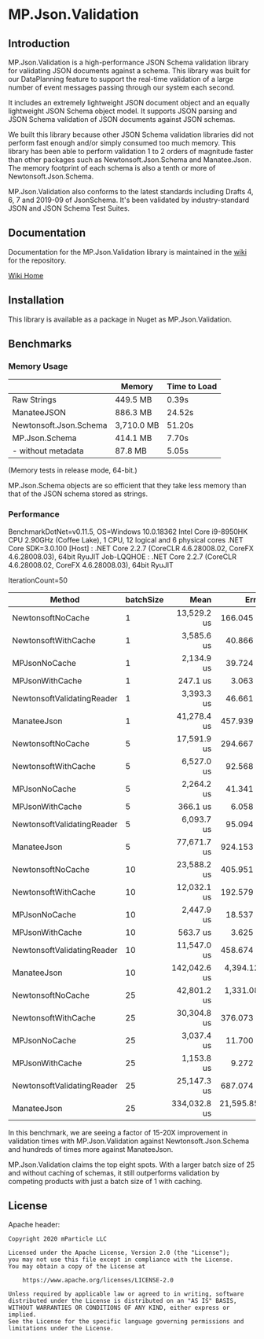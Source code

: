 ﻿# MP.Json.Validation

## Introduction

MP.Json.Validation is a high-performance JSON Schema validation library for validating JSON documents against a schema. This library was built for our DataPlanning feature to support the real-time validation of a large number of event messages passing through our system each second.

It includes an extremely lightweight JSON document object and an equally lightweight JSON Schema object model. It supports JSON parsing and JSON Schema validation of JSON documents against JSON schemas.

We built this library because other JSON Schema validation libraries did not perform fast enough and/or simply consumed too much memory. This library has been able to perform validation 1 to 2 orders of magnitude faster than other packages such as Newtonsoft.Json.Schema and Manatee.Json. The memory footprint of each schema is also a tenth or more of Newtonsoft.Json.Schema.

MP.Json.Validation also conforms to the latest standards including Drafts 4, 6, 7 and 2019-09 of JsonSchema. It's been validated by industry-standard JSON and JSON Schema Test Suites.

## Documentation

Documentation for the MP.Json.Validation library is maintained in the [wiki](wiki) for the repository. 

[Wiki Home](wiki)


## Installation

This library is available  as a package in Nuget as MP.Json.Validation.

## Benchmarks

### Memory Usage

|                       |     Memory  | Time to Load|
|-----------------------|-------------|-------------|
|Raw Strings            |   449.5 MB  |        0.39s|
|ManateeJSON            |   886.3 MB  |       24.52s|
|Newtonsoft.Json.Schema | 3,710.0 MB  |       51.20s|
|MP.Json.Schema         |   414.1 MB  |        7.70s|
|- without metadata     |    87.8 MB  |        5.05s|

(Memory tests in release mode, 64-bit.)

MP.Json.Schema objects are so efficient that they take less memory than that of the JSON schema stored as strings.

### Performance

BenchmarkDotNet=v0.11.5, OS=Windows 10.0.18362
Intel Core i9-8950HK CPU 2.90GHz (Coffee Lake), 1 CPU, 12 logical and 6 physical cores
.NET Core SDK=3.0.100
  [Host]     : .NET Core 2.2.7 (CoreCLR 4.6.28008.02, CoreFX 4.6.28008.03), 64bit RyuJIT
  Job-LQQHOE : .NET Core 2.2.7 (CoreCLR 4.6.28008.02, CoreFX 4.6.28008.03), 64bit RyuJIT

IterationCount=50

|                     Method | batchSize |         Mean |         Error |        StdDev |       Median | Rank |
|--------------------------- |---------- |-------------:|--------------:|--------------:|-------------:|-----:|
|          NewtonsoftNoCache |         1 |  13,529.2 us |    166.045 us |    327.757 us |  13,479.8 us |   15 |
|        NewtonsoftWithCache |         1 |   3,585.6 us |     40.866 us |     79.706 us |   3,600.6 us |   10 |
|              MPJsonNoCache |         1 |   2,134.9 us |     39.724 us |     79.333 us |   2,095.4 us |    5 |
|            MPJsonWithCache |         1 |     247.1 us |      3.063 us |      6.187 us |     246.7 us |    1 |
| NewtonsoftValidatingReader |         1 |   3,393.3 us |     46.661 us |     93.186 us |   3,392.9 us |    9 |
|                ManateeJson |         1 |  41,278.4 us |    457.939 us |    914.553 us |  41,072.0 us |   20 |
|          NewtonsoftNoCache |         5 |  17,591.9 us |    294.667 us |    595.242 us |  17,490.3 us |   16 |
|        NewtonsoftWithCache |         5 |   6,527.0 us |     92.568 us |    186.992 us |   6,525.2 us |   12 |
|              MPJsonNoCache |         5 |   2,264.2 us |     41.341 us |     83.510 us |   2,235.3 us |    6 |
|            MPJsonWithCache |         5 |     366.1 us |      6.058 us |     12.099 us |     364.1 us |    2 |
| NewtonsoftValidatingReader |         5 |   6,093.7 us |     95.094 us |    189.912 us |   6,036.4 us |   11 |
|                ManateeJson |         5 |  77,671.7 us |    924.153 us |  1,845.633 us |  77,511.0 us |   22 |
|          NewtonsoftNoCache |        10 |  23,588.2 us |    405.951 us |    801.307 us |  23,631.0 us |   17 |
|        NewtonsoftWithCache |        10 |  12,032.1 us |    192.579 us |    371.034 us |  11,928.2 us |   14 |
|              MPJsonNoCache |        10 |   2,447.9 us |     18.537 us |     33.426 us |   2,448.8 us |    7 |
|            MPJsonWithCache |        10 |     563.7 us |      3.625 us |      7.239 us |     565.1 us |    3 |
| NewtonsoftValidatingReader |        10 |  11,547.0 us |    458.674 us |    926.544 us |  11,302.7 us |   13 |
|                ManateeJson |        10 | 142,042.6 us |  4,394.123 us |  8,360.275 us | 141,145.8 us |   23 |
|          NewtonsoftNoCache |        25 |  42,801.2 us |  1,331.089 us |  2,596.186 us |  42,406.8 us |   21 |
|        NewtonsoftWithCache |        25 |  30,304.8 us |    376.073 us |    724.566 us |  30,030.5 us |   19 |
|              MPJsonNoCache |        25 |   3,037.4 us |     11.700 us |     22.261 us |   3,032.7 us |    8 |
|            MPJsonWithCache |        25 |   1,153.8 us |      9.272 us |     16.953 us |   1,155.6 us |    4 |
| NewtonsoftValidatingReader |        25 |  25,147.3 us |    687.074 us |  1,340.085 us |  24,730.8 us |   18 |
|                ManateeJson |        25 | 334,032.8 us | 21,595.859 us | 40,029.309 us | 324,807.0 us |   24 |

In this benchmark, we are seeing a factor of 15-20X improvement in validation times with MP.Json.Validation against Newtonsoft.Json.Schema and hundreds of times more against ManateeJson. 

MP.Json.Validation claims the top eight spots. With a larger batch size of 25 and without caching of schemas, it still outperforms validation by competing products with just a batch size of 1 with caching.

## License

Apache header:

    Copyright 2020 mParticle LLC

    Licensed under the Apache License, Version 2.0 (the "License");
    you may not use this file except in compliance with the License.
    You may obtain a copy of the License at

        https://www.apache.org/licenses/LICENSE-2.0

    Unless required by applicable law or agreed to in writing, software
    distributed under the License is distributed on an "AS IS" BASIS,
    WITHOUT WARRANTIES OR CONDITIONS OF ANY KIND, either express or implied.
    See the License for the specific language governing permissions and
    limitations under the License.
